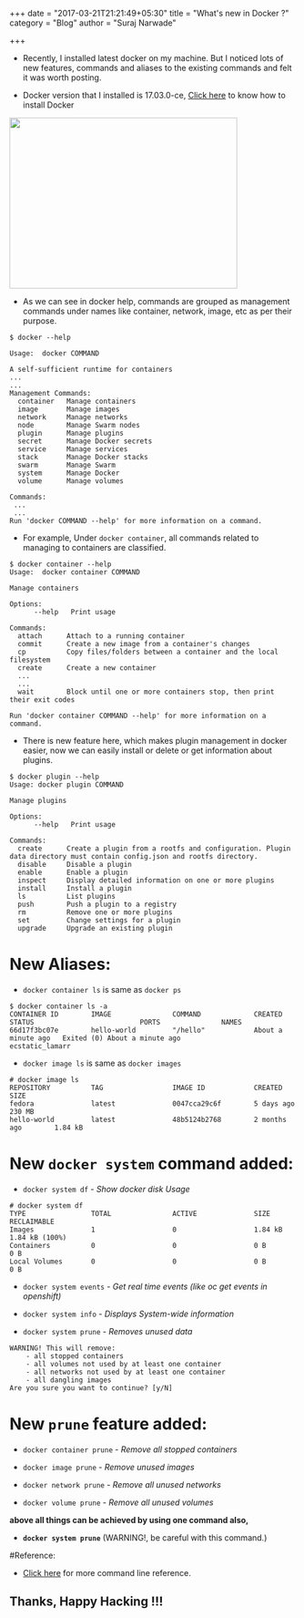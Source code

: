+++
date = "2017-03-21T21:21:49+05:30"
title = "What's new in Docker ?"
category = "Blog"
author = "Suraj Narwade"

+++

* Recently, I installed latest docker on my machine. But I noticed lots of new features, commands and aliases to the existing commands and felt it was worth posting.

* Docker version that I installed is 17.03.0-ce, [Click here](https://docs.docker.com/engine/installation/linux/fedora/) to know how to install Docker

<img src="/docker.png" width="400" height="300" align="middle"/>

* As we can see in docker help, commands are grouped as management commands under names like container, network, image, etc as per their purpose. 

```
$ docker --help

Usage:	docker COMMAND

A self-sufficient runtime for containers
...
...
Management Commands:
  container   Manage containers
  image       Manage images
  network     Manage networks
  node        Manage Swarm nodes
  plugin      Manage plugins
  secret      Manage Docker secrets
  service     Manage services
  stack       Manage Docker stacks
  swarm       Manage Swarm
  system      Manage Docker
  volume      Manage volumes

Commands:
 ...
 ...
Run 'docker COMMAND --help' for more information on a command.
```

* For example, Under `docker container`, all commands related to managing to containers are classified.

```
$ docker container --help
Usage:	docker container COMMAND

Manage containers

Options:
      --help   Print usage

Commands:
  attach      Attach to a running container
  commit      Create a new image from a container's changes
  cp          Copy files/folders between a container and the local filesystem
  create      Create a new container
  ...
  ...
  wait        Block until one or more containers stop, then print their exit codes

Run 'docker container COMMAND --help' for more information on a command.
```
* There is new feature here, which makes plugin management in docker easier, now we can easily install or delete or get information about plugins.

 ```
 $ docker plugin --help
 Usage:	docker plugin COMMAND
 
 Manage plugins
 
 Options:
       --help   Print usage
 
 Commands:
   create      Create a plugin from a rootfs and configuration. Plugin data directory must contain config.json and rootfs directory.
   disable     Disable a plugin
   enable      Enable a plugin
   inspect     Display detailed information on one or more plugins
   install     Install a plugin
   ls          List plugins
   push        Push a plugin to a registry
   rm          Remove one or more plugins
   set         Change settings for a plugin
   upgrade     Upgrade an existing plugin

 ```
 
New Aliases:
============

* `docker container ls` is same as `docker ps`

```
$ docker container ls -a
CONTAINER ID        IMAGE               COMMAND             CREATED              STATUS                          PORTS               NAMES
66d17f3bc07e        hello-world         "/hello"            About a minute ago   Exited (0) About a minute ago                       ecstatic_lamarr 
```

* `docker image ls` is same as  `docker images`

```
# docker image ls
REPOSITORY          TAG                 IMAGE ID            CREATED             SIZE
fedora              latest              0047cca29c6f        5 days ago          230 MB
hello-world         latest              48b5124b2768        2 months ago        1.84 kB
```

New `docker system` command added:
==================================
* `docker system df` - *Show docker disk Usage*

```
# docker system df
TYPE                TOTAL               ACTIVE              SIZE                RECLAIMABLE
Images              1                   0                   1.84 kB             1.84 kB (100%)
Containers          0                   0                   0 B                 0 B
Local Volumes       0                   0                   0 B                 0 B
```

* `docker system events` - *Get real time events (like oc get events in openshift)* 

* `docker system info` - *Displays System-wide information*

* `docker system prune` - *Removes unused data*

```
WARNING! This will remove:
	- all stopped containers
	- all volumes not used by at least one container
	- all networks not used by at least one container
	- all dangling images
Are you sure you want to continue? [y/N]
```


New `prune` feature added:
==========================

* `docker container prune` - *Remove all stopped containers*

* `docker image prune` - *Remove unused images*

* `docker network prune` - *Remove all unused networks*

* `docker volume prune` - *Remove all unused volumes*

**above all things can be achieved by using one command also,**

* **`docker system prune`** (WARNING!, be careful with this command.)

#Reference:

* [Click here](https://docs.docker.com/engine/reference/commandline/docker/) for more command line reference.

Thanks, Happy Hacking !!!
-------------------------
